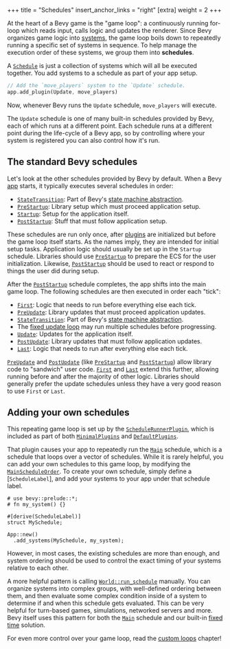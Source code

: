 +++
title = "Schedules"
insert_anchor_links = "right"
[extra]
weight = 2
+++

At the heart of a Bevy game is the "game loop": a continuously running for-loop which reads input, calls logic and updates the renderer.
Since Bevy organizes game logic into [systems], the game loop boils down to repeatedly running a specific set of systems in sequence.
To help manage the execution order of these systems, we group them into **schedules**.

A [`Schedule`] is just a collection of systems which will all be executed together.
You add systems to a schedule as part of your app setup.

```rust
// Add the `move_players` system to the `Update` schedule.
app.add_plugin(Update, move_players)
```

Now, whenever Bevy runs the `Update` schedule, `move_players` will execute.

The `Update` schedule is one of many built-in schedules provided by Bevy, each of which runs at a different point.
Each schedule runs at a different point during the life-cycle of a Bevy app, so by controlling where your system is registered you can also control how it's run.

## The standard Bevy schedules

Let's look at the other schedules provided by Bevy by default.
When a Bevy [app] starts, it typically executes several schedules in order:

+ [`StateTransition`]: Part of Bevy's [state machine abstraction].
+ [`PreStartup`]: Library setup which must proceed application setup.
+ [`Startup`]: Setup for the application itself.
+ [`PostStartup`]: Stuff that must follow application setup.

These schedules are run only once, after [plugins] are initialized but before the game loop itself starts.
As the names imply, they are intended for initial setup tasks.
Application logic should usually be set up in the `Startup` schedule.
Libraries should use [`PreStartup`] to prepare the ECS for the user initialization.
Likewise, [`PostStartup`] should be used to react or respond to things the user did during setup.

After the [`PostStartup`] schedule completes, the app shifts into the main game loop.
The following schedules are then executed in order each "tick":

+ [`First`]: Logic that needs to run before everything else each tick.
+ [`PreUpdate`]: Library updates that must proceed application updates.
+ [`StateTransition`]: Part of Bevy's [state machine abstraction].
+ The [fixed update loop] may run multiple schedules before progressing.
+ [`Update`]: Updates for the application itself.
+ [`PostUpdate`]: Library updates that must follow application updates.
+ [`Last`]: Logic that needs to run after everything else each tick.

[`PreUpdate`] and [`PostUpdate`] (like [`PreStartup`] and [`PostStartup`]) allow library code to "sandwich" user code.
[`First`] and [`Last`] extend this further, allowing running before and after the majority of other logic.
Libraries should generally prefer the update schedules unless they have a very good reason to use `First` or `Last`.

## Adding your own schedules

This repeating game loop is set up by the [`ScheduleRunnerPlugin`],
which is included as part of both [`MinimalPlugins`] and [`DefaultPlugins`].

That plugin causes your app to repeatedly run the [`Main`] schedule, which is a schedule that loops over a vector of schedules.
While it is rarely helpful, you can add your own schedules to this game loop, by modifying the [`MainScheduleOrder`].
To create your own schedule, simply define a [`ScheduleLabel`], and add your systems to your app under that schedule label.

```rust,hide_lines=1-2
# use bevy::prelude::*;
# fn my_system() {}

#[derive(ScheduleLabel)]
struct MySchedule;

App::new()
  .add_systems(MySchedule, my_system);
```

However, in most cases, the existing schedules are more than enough,
and system ordering should be used to control the exact timing of your systems relative to each other.

A more helpful pattern is calling [`World::run_schedule`] manually.
You can organize systems into complex groups, with well-defined ordering between them,
and then evaluate some complex condition inside of a system to determine if and when this schedule gets evaluated.
This can be very helpful for turn-based games, simulations, networked servers and more.
Bevy itself uses this pattern for both the [`Main`] schedule and our built-in [fixed time] solution.

For even more control over your game loop, read the [custom loops] chapter!

[`Schedule`]: https://docs.rs/bevy/latest/bevy/ecs/schedule/struct.Schedule.html
[`StateTransition`]: https://docs.rs/bevy/latest/bevy/state/state/struct.StateTransition.html
[`PreStartup`]: https://docs.rs/bevy/latest/bevy/app/struct.PreStartup.html
[`Startup`]: https://docs.rs/bevy/latest/bevy/app/struct.Startup.html
[`PostStartup`]: https://docs.rs/bevy/latest/bevy/app/struct.PostStartup.html
[`First`]: https://docs.rs/bevy/latest/bevy/app/struct.First.html
[`PreUpdate`]: https://docs.rs/bevy/latest/bevy/app/struct.PreUpdate.html
[`Update`]: https://docs.rs/bevy/latest/bevy/app/struct.Update.html
[`PostUpdate`]: https://docs.rs/bevy/latest/bevy/app/struct.PostUpdate.html
[`Last`]: https://docs.rs/bevy/latest/bevy/app/struct.Last.html
[`Main`]: https://docs.rs/bevy/latest/bevy/app/struct.Main.html
[systems]: /learn/book/control-flow/systems
[app]: /learn/book/the-game-loop/app
[plugins]: /learn/book/architecture/plugins
[state machine abstraction]: /learn/book/architecture/states
[fixed update loop]: /learn/book/the-game-loop/fixed-time
[custom loops]: /learn/book/the-game-loop/custom-loops
[`ScheduleRunnerPlugin`]: https://docs.rs/bevy/latest/bevy/app/struct.ScheduleRunnerPlugin.html
[`MinimalPlugins`]: https://docs.rs/bevy/latest/bevy/struct.MinimalPlugins.html
[`DefaultPlugins`]: https://docs.rs/bevy/latest/bevy/struct.DefaultPlugins.html
[`MainScheduleOrder`]: https://docs.rs/bevy/latest/bevy/app/struct.MainScheduleOrder.html
[`World::run_schedule`]: https://docs.rs/bevy/latest/bevy/prelude/struct.World.html#method.run_schedule
[fixed time]: ./fixed-time.md
